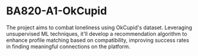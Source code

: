 # BA820-A1-OkCupid
The project aims to combat loneliness using OkCupid's dataset. Leveraging unsupervised ML techniques, it'll develop a recommendation algorithm to enhance profile matching based on compatibility, improving success rates in finding meaningful connections on the platform.
